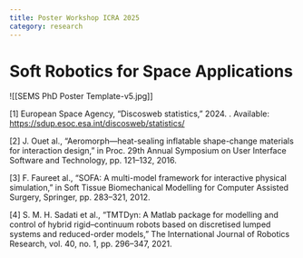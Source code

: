 ```yaml
---
title: Poster Workshop ICRA 2025
category: research
---
```

# Soft Robotics for Space Applications 

![[SEMS PhD Poster Template-v5.jpg]]



 [1] European Space Agency, “Discosweb statistics,” 2024. . Available: https://sdup.esoc.esa.int/discosweb/statistics/

[2] J. Ouet al., “Aeromorph—heat-sealing inflatable shape-change materials for interaction design,” in Proc. 29th Annual Symposium on User Interface Software and Technology, pp. 121–132, 2016.

[3] F. Faureet al., “SOFA: A multi-model framework for interactive physical simulation,” in Soft Tissue Biomechanical Modelling for Computer Assisted Surgery, Springer, pp. 283–321, 2012.

[4] S. M. H. Sadati et al., “TMTDyn: A Matlab package for modelling and control of hybrid rigid–continuum robots based on discretised lumped systems and reduced-order models,” The International Journal of Robotics Research, vol. 40, no. 1, pp. 296–347, 2021.